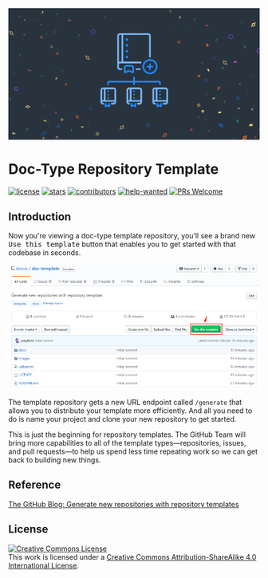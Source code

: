 <div align="center"> <img src="./images/repository-template-demo.png"/> </div>

# Doc-Type Repository Template

[![license](https://badgen.net/github/license/doocs/doc-template?color=green)](https://github.com/doocs/doc-template/blob/master/LICENSE)
[![stars](https://badgen.net/github/stars/doocs/doc-template)](https://github.com/doocs/doc-template/stargazers)
[![contributors](https://badgen.net/github/contributors/doocs/doc-template)](https://github.com/doocs/doc-template/graphs/contributors)
[![help-wanted](https://badgen.net/github/label-issues/doocs/doc-template/help%20wanted/open)](https://github.com/doocs/doc-template/labels/help%20wanted)
[![PRs Welcome](https://badgen.net/badge/PRs/welcome/green)](http://makeapullrequest.com)

## Introduction

Now you're viewing a doc-type template repository, you’ll see a brand new <kbd>Use this template</kbd> button that enables you to get started with that codebase in seconds.

<div align="center"> <img src="./images/use-this-template-button.png"/> </div>

The template repository gets a new URL endpoint called `/generate` that allows you to distribute your template more efficiently. And all you need to do is name your project and clone your new repository to get started.

This is just the beginning for repository templates. The GitHub Team will bring more capabilities to all of the template types—repositories, issues, and pull requests—to help us spend less time repeating work so we can get back to building new things.

## Reference

[The GitHub Blog: Generate new repositories with repository templates](https://github.blog/2019-06-06-generate-new-repositories-with-repository-templates/)

## License

<a rel="license" href="http://creativecommons.org/licenses/by-sa/4.0/"><img alt="Creative Commons License" style="border-width:0" src="https://i.creativecommons.org/l/by-sa/4.0/88x31.png" /></a><br />This work is licensed under a <a rel="license" href="http://creativecommons.org/licenses/by-sa/4.0/">Creative Commons Attribution-ShareAlike 4.0 International License</a>.
